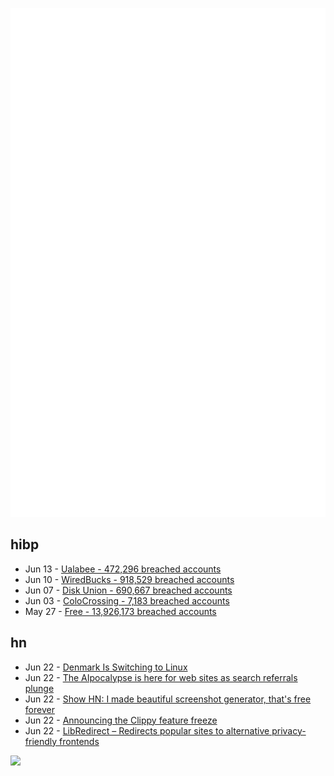 ![Metrics](https://raw.githubusercontent.com/phixion/phixion/master/metrics.svg)

## hibp

<!--
for https://github.com/phixion/phixion/blob/main/.github/workflows/feeds.yml
-->
<!--START_SECTION:haveibeenpwnd-->
- Jun 13 - [Ualabee - 472,296 breached accounts](https://haveibeenpwned.com/Breach/Ualabee)
- Jun 10 - [WiredBucks - 918,529 breached accounts](https://haveibeenpwned.com/Breach/WiredBucks)
- Jun 07 - [Disk Union - 690,667 breached accounts](https://haveibeenpwned.com/Breach/DiskUnion)
- Jun 03 - [ColoCrossing - 7,183 breached accounts](https://haveibeenpwned.com/Breach/ColoCrossing)
- May 27 - [Free - 13,926,173 breached accounts](https://haveibeenpwned.com/Breach/FreeMobile)
<!--END_SECTION:haveibeenpwnd-->

## hn

<!--
for https://github.com/phixion/phixion/blob/main/.github/workflows/feeds.yml
-->
<!--START_SECTION:hn-->
- Jun 22 - [Denmark Is Switching to Linux](https://www.pcgamer.com/software/operating-systems/denmark-is-switching-to-linux/)
- Jun 22 - [The AIpocalypse is here for web sites as search referrals plunge](https://www.theregister.com/2025/06/22/ai_search_starves_publishers/)
- Jun 22 - [Show HN: I made beautiful screenshot generator, that's free forever](https://moocup.jaydip.me/)
- Jun 22 - [Announcing the Clippy feature freeze](https://blog.rust-lang.org/inside-rust/2025/06/21/announcing-the-clippy-feature-freeze/)
- Jun 22 - [LibRedirect – Redirects popular sites to alternative privacy-friendly frontends](https://libredirect.github.io)
<!--END_SECTION:hn-->

<!--
for https://yhype.me
-->
![](https://hit.yhype.me/github/profile?user_id=13013670)

